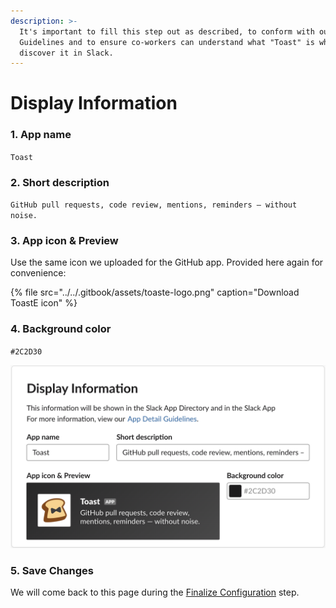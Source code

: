```yaml
---
description: >-
  It's important to fill this step out as described, to conform with our Brand
  Guidelines and to ensure co-workers can understand what "Toast" is when they
  discover it in Slack.
---
```


# Display Information

### 1. App name

`Toast`

### 2. Short description

`GitHub pull requests, code review, mentions, reminders — without noise.`

### 3. App icon & Preview

Use the same icon we uploaded for the GitHub app. Provided here again for convenience:

{% file src="../../.gitbook/assets/toaste-logo.png" caption="Download ToastE icon" %}

### 4. Background color

`#2C2D30`

![](../../.gitbook/assets/image%20%2838%29.png)

### 5. Save Changes

We will come back to this page during the [Finalize Configuration](../finalize-configuration/) step.

